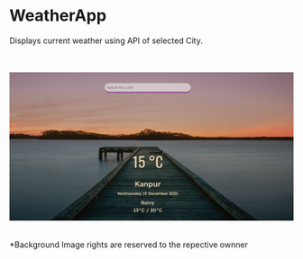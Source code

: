 # WeatherApp
Displays current weather using API of selected City.



<br><br>
<img src="screen_shot.png">
<br><br>

*Background Image rights are reserved to the repective ownner
